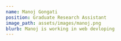 ```yaml
---
name: Manoj Gongati
position: Graduate Research Assistant
image_path: assets/images/manoj.png
blurb: Manoj is working in web devloping
---
```

